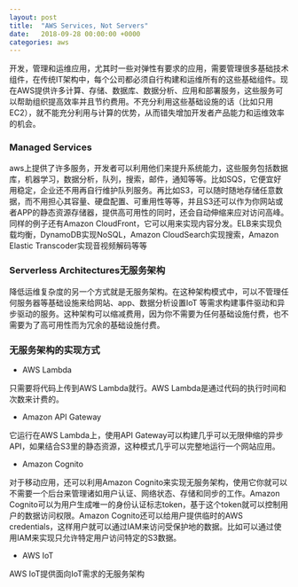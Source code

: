 ```yaml
---
layout: post
title:  "AWS Services, Not Servers"
date:   2018-09-28 00:00:00 +0000
categories: aws
---
```


开发，管理和运维应用，尤其时一些对弹性有要求的应用，需要管理很多基础技术组件，在传统IT架构中，每个公司都必须自行构建和运维所有的这些基础组件。现在AWS提供许多计算、存储、数据库、数据分析、应用和部署服务，这些服务可以帮助组织提高效率并且节约费用。不充分利用这些基础设施的话（比如只用EC2），就不能充分利用与计算的优势，从而错失增加开发者产品能力和运维效率的机会。


### Managed Services
aws上提供了许多服务，开发者可以利用他们来提升系统能力，这些服务包括数据库，机器学习，数据分析，队列，搜索，邮件，通知等等。比如SQS，它便宜好用稳定，企业还不用再自行维护队列服务。再比如S3，可以随时随地存储任意数据，而不用担心其容量、硬盘配置、可重用性等等，并且S3还可以作为你网站或者APP的静态资源存储器，提供高可用性的同时，还会自动伸缩来应对访问高峰。同样的例子还有Amazon CloudFront，它可以用来实现内容分发。ELB来实现负载均衡，DynamoDB实现NoSQL，Amazon CloudSearch实现搜索，Amazon Elastic Transcoder实现音视频解码等等


### Serverless Architectures无服务架构
降低运维复杂度的另一个方式就是无服务架构。在这种架构模式中，可以不管理任何服务器等基础设施来给网站、app、数据分析设置IoT
等需求构建事件驱动和异步驱动的服务。这种架构可以缩减费用，因为你不需要为任何基础设施付费，也不需要为了高可用性而为冗余的基础设施付费。

### 无服务架构的实现方式

- AWS Lambda

只需要将代码上传到AWS Lambda就行。AWS Lambda是通过代码的执行时间和次数来计费的。

- Amazon API Gateway

它运行在AWS Lambda上，使用API Gateway可以构建几乎可以无限伸缩的异步API，如果结合S3里的静态资源，这种模式几乎可以完整地运行一个网站应用。

- Amazon Cognito
 
对于移动应用，还可以利用Amazon Cognito来实现无服务架构，使用它你就可以不需要一个后台来管理诸如用户认证、网络状态、存储和同步的工作。Amazon Cognito可以为用户生成唯一的身份认证标志token，基于这个token就可以控制用户的数据访问权限。Amazon Cognito还可以给用户提供临时的AWS credentials，这样用户就可以通过IAM来访问受保护地的数据。比如可以通过使用IAM来实现只允许特定用户访问特定的S3数据。

- AWS IoT

AWS IoT提供面向IoT需求的无服务架构
